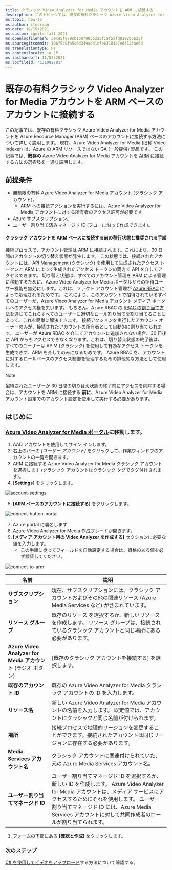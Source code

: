 ```yaml
---
title: クラシック Video Analyzer for Media アカウントを ARM に接続する
description: このトピックでは、既存の有料クラシック Azure Video Analyzer for Media アカウントを ARM ベースのアカウントに接続する方法について説明します。
ms.topic: how-to
ms.author: itnorman
ms.date: 10/19/2021
ms.custom: ignite-fall-2021
ms.openlocfilehash: 3ece5f979cb158f985b2a5f1af5afd8192b5b25f
ms.sourcegitcommit: 106f5c9fa5c6d3498dd1cfe63181a7ed4125ae6d
ms.translationtype: HT
ms.contentlocale: ja-JP
ms.lasthandoff: 11/02/2021
ms.locfileid: "131092781"
---
```

# <a name="connect-an-existing-classic-paid-video-analyzer-for-media-account-to-arm-based-account"></a>既存の有料クラシック Video Analyzer for Media アカウントを ARM ベースのアカウントに接続する  

この記事では、既存の有料クラシック Azure Video Analyzer for Media アカウントを Azure Resource Manager (ARM) ベースのアカウントに接続する方法について詳しく説明します。
現在、Azure Video Analyzer for Media (旧称 Video Indexer) は、Azure の ARM リソースではない GA (一般提供) 製品です。
この記事では、**既存の** Azure Video Analyzer for Media アカウントを [ARM][docs-arm-overview] に接続する方法の選択肢を一通り説明します。

## <a name="prerequisites"></a>前提条件

* 無制限の有料 Azure Video Analyzer for Media アカウント (クラシック アカウント)。
  * ARM への接続アクションを実行するには、Azure Video Analyzer for Media アカウントに対する所有者のアクセス許可が必要です。
* Azure サブスクリプション。
* ユーザー割り当て済みマネージド ID (フローに沿って作成できます)。

#### <a name="transition-state-and-recommended-steps-before-connecting-a-classic-account-to-be-arm-based"></a>クラシック アカウントを ARM ベースに接続する前の移行状態と推奨される手順

接続プロセスで、アカウント管理は ARM に接続されます。これにより、30 日間のアカウントの切り替え状態が発生します。 この状態では、接続されたアカウントには、[API Management (クラシック) を使用して生成された](https://aka.ms/avam-dev-portal)アクセス トークンと ARM によって生成されたアクセス トークンの両方で API を介してアクセスできます。 切り替え状態は、すべてのアカウント管理を ARM による管理に移動するために、Azure Video Analyzer for Media ポータルからの招待ユーザー機能を無効にします。これは、ファクト アカウント管理が [Azure RBAC][docs-rbac-overview] によって処理されるためです。 これにより、このアカウントで招待されているすべてのユーザーが、Azure Video Analyzer for Media アカウント メディア ポータルへのアクセス権を失います。 もちろん、Azure RBAC の [RBAC の割り当て方法][docs-rbac-assignment]を通じてこれらすべてのユーザーに適切なロール割り当てを割り当てることによって、これを簡単に解決できます。 接続アクションを実行したアカウント オーナーのみが、接続されたアカウントの所有者として自動的に割り当てられます。 ユーザーが Azure RBAC を介してアカウントに追加されない場合、30 日後に API からもアクセスできなくなります。これは、切り替え状態の終了後は、すべてのユーザーは APIM (クラシック) を使用して有効なアクセス トークンを生成できず、ARM を介してのみになるためです。 Azure RBAC を、アカウントに対するロールベースのアクセス制御を管理するための排他的な方法として使用します。

> [!NOTE]
> 招待されたユーザーが 30 日間の切り替え状態の終了前にアクセスを削除する場合は、アカウントを ARM に接続する **前に**、Azure Video Analyzer for Media アカウント設定でのアカウント設定を使用して実行する必要があります。 

## <a name="get-started"></a>はじめに

### <a name="browse-to-video-analyzer-for-media-portal"></a>[Azure Video Analyzer for Media ポータル](https://aka.ms/vi-portal-link)に移動します。

1. AAD アカウントを使用してサイン インします。
1. 右上のバーの *[ユーザー アカウント]* をクリックして、作業ウィンドウのアカウントの一覧を開きます。
3. ARM に接続する Azure Video Analyzer for Media クラシック アカウントを選択します (クラシック アカウントはクラシック タグでタグ付けされます)。
4. [**Settings**] をクリックします。

  ![account-settings](media/connect-classic-account-to-arm/user-account-settings.png)
   
5. **[ARM ベースのアカウントに接続する]** をクリックします。

  ![connect-button-portal](media/connect-classic-account-to-arm/connect-button.png)

7. Azure portal に署名します
8. Azure Video Analyzer for Media 作成ブレードが開きます。
10. **[メディア アカウント用の Video Analyzer を作成する]** セクションに必要な値を入力します。
    * この手順に従ってフィールドを自動設定する場合は、資格のある値を必ず検証してください。

 ![connect-to-arm](media/connect-classic-account-to-arm/connect-blade-new.png)

 | 名前 | 説明 |
 | ---|---|
 |**サブスクリプション**| 現在、サブスクリプションには、クラシック アカウントおよびその他の関連リソース (Azure Media Services など) が含まれています。|
 |**リソース グループ**|既存のリソース を選択するか、新しいリソースを作成します。 リソース グループは、接続されているクラシック アカウントと同じ場所にある必要があります。|
 |**Azure Video Analyzer for Media アカウント** (ラジオ ボタン)| [既存のクラシック アカウントを接続する] を選択します。|
 |**既存のアカウント ID**| 既存の Azure Video Analyzer for Media クラシック アカウントの ID を入力します。|
 |**リソース名**|新しい Azure Video Analyzer for Media アカウントの名前を入力します。 既定値では、アカウントにクラシックと同じ名前が付けられます。|
 |**場所**|接続プロセスで地理的リージョンを変更することができます。接続されたアカウントは同じリージョンに存在する必要があります。 |
 |**Media Services アカウント名**|クラシック アカウントに関連付けられていた、元の Azure Media Services アカウント名。|
 |**ユーザー割り当てマネージド ID**|ユーザー割り当てマネージド ID を選択するか、新しい ID を作成します。 Azure Video Analyzer for Media アカウントは、メディア サービスにアクセスするためにそれを使用します。 ユーザー割り当てマネージド ID には、Azure Media Services アカウントに対して共同作成者のロールが割り当てられます。|

1. フォームの下部にある **[確認と作成]** をクリックします。

### <a name="next-steps"></a>次のステップ

[C# を使用してビデオをアップロード](https://github.com/Azure-Samples/media-services-video-indexer/tree/master/ApiUsage/ArmBased)する方法について確認する。
  
<!-- links -->
[docs-arm-overview]: ../../azure-resource-manager/management/overview.md
[docs-rbac-overview]: ../../role-based-access-control/overview.md
[docs-rbac-assignment]: ../../role-based-access-control/role-assignments-portal.md
